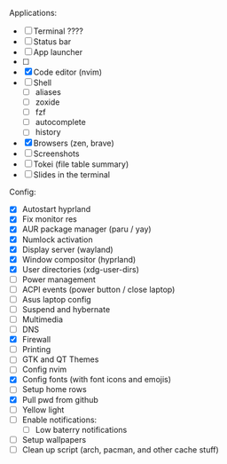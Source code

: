 Applications: 
- [ ] Terminal ????
- [ ] Status bar
- [ ] App launcher
- [ ] 
- [X] Code editor (nvim)
- [ ] Shell
    - [ ] aliases
    - [ ] zoxide
    - [ ] fzf
    - [ ] autocomplete
    - [ ] history
- [X] Browsers (zen, brave)
- [ ] Screenshots
- [ ] Tokei (file table summary)
- [ ] Slides in the terminal

Config:
- [X] Autostart hyprland
- [X] Fix monitor res
- [X] AUR package manager (paru / yay)
- [X] Numlock activation
- [X] Display server (wayland)
- [X] Window compositor (hyprland)
- [X] User directories (xdg-user-dirs)
- [ ] Power management
- [ ] ACPI events (power button / close laptop)
- [ ] Asus laptop config
- [ ] Suspend and hybernate
- [ ] Multimedia
- [ ] DNS
- [X] Firewall
- [ ] Printing
- [ ] GTK and QT Themes
- [ ] Config nvim
- [X] Config fonts (with font icons and emojis)
- [ ] Setup home rows
- [X] Pull pwd from github
- [ ] Yellow light
- [ ] Enable notifications:
    - [ ] Low baterry notifications
- [ ] Setup wallpapers
- [ ] Clean up script (arch, pacman, and other cache stuff)
